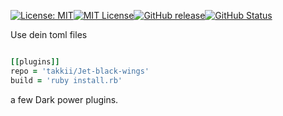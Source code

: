 [![License: MIT](https://img.shields.io/badge/License-MIT-yellow.svg)](https://opensource.org/licenses/MIT)[![MIT License](http://img.shields.io/badge/license-MIT-blue.svg?style=flat)](LICENSE)[![GitHub release](https://img.shields.io/github/release/takkii/Jet-black-wings.svg?style=flat)](GitHub)[![GitHub Status](https://img.shields.io/github/last-commit/takkii/Jet-black-wings.svg?style=flat)](GitHub)

Use dein toml files

```ruby

[[plugins]]
repo = 'takkii/Jet-black-wings'
build = 'ruby install.rb'

```

a few Dark power plugins.
